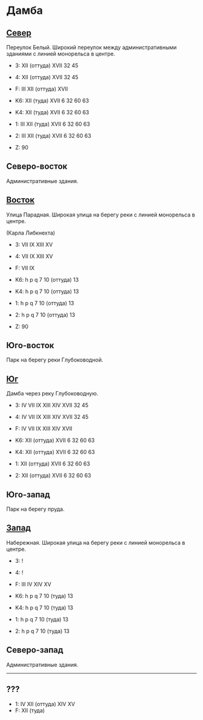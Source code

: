 # Дамба

## [Север](./10500110.md)

Переулок Белый.
Широкий переулок между административными зданиями с линией монорельса в центре.

* 3:    XII (оттуда)    XVII    32      45
* 4:    XII (оттуда)    XVII    32      45
* F:    III XII (оттуда)    XVII

* K6:   XII (туда)  XVII
        6   32  60  63
* K4:   XII (туда)  XVII
        6   32  60  63
* 1:    III XII (туда)  XVII
        6   32  60  63
* 2:    III XII (туда)  XVII
        6   32  60  63

* Z:    90

## Северо-восток

Административные здания.

## [Восток](./10510125.md)

Улица Парадная.
Широкая улица на берегу реки с линией монорельса в центре.

(Карла Либкнехта)

* 3:    VII IX  XIII    XV
* 4:    VII IX  XIII    XV
* F:    VII IX

* K6:   h   p   q
        7   10 (оттуда) 13
* K4:   h   p   q
        7   10 (оттуда) 13
* 1:    h   p   q
        7   10 (оттуда) 13
* 2:    h   p   q
        7   10 (оттуда) 13

* Z:    90

## Юго-восток

Парк на берегу реки Глубоководной.

## [Юг](./11500020.md)

Дамба через реку Глубоководную.

* 3:    IV  VII IX  XIII    XIV XVII    32  45
* 4:    IV  VII IX  XIII    XIV XVII    32  45
* F:    IV  VII IX  XIII    XIV XVII

* K6:   XII (оттуда)    XVII
        6   32  60  63
* K4:   XII (оттуда)    XVII
        6   32  60  63
* 1:    XII (оттуда)    XVII
        6   32  60  63
* 2:    XII (оттуда)    XVII
        6   32  60  63

## Юго-запад

Парк на берегу пруда.

## [Запад](./10490125.md)

Набережная.
Широкая улица на берегу реки с линией монорельса в центре.

* 3:    !
* 4:    !
* F:    III IV  XIV XV

* K6:   h   p   q
        7   10 (туда)   13
* K4:   h   p   q
        7   10 (туда)   13
* 1:    h   p   q
        7   10 (туда)   13
* 2:    h   p   q
        7   10 (туда)   13

## Северо-запад

Административные здания.

----

## ???

* 1:    IV  XII (оттуда)    XIV XV
* F:    XII (туда)
